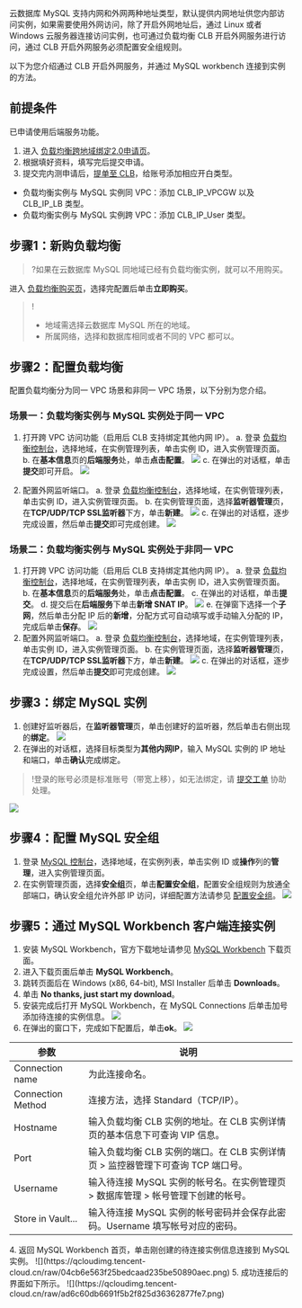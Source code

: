 云数据库 MySQL 支持内网和外网两种地址类型，默认提供内网地址供您内部访问实例，如果需要使用外网访问，除了开启外网地址后，通过 Linux 或者 Windows 云服务器连接访问实例，也可通过负载均衡 CLB 开启外网服务进行访问，通过 CLB 开启外网服务必须配置安全组规则。

以下为您介绍通过 CLB 开启外网服务，并通过 MySQL workbench 连接到实例的方法。

## 前提条件
已申请使用后端服务功能。
1. 进入 [负载均衡跨地域绑定2.0申请页](https://cloud.tencent.com/apply/p/y72ehzwbwzk)。
2. 根据填好资料，填写完后提交申请。
3. 提交完内测申请后，[提单至 CLB](https://console.cloud.tencent.com/workorder/category?level1_id=6&level2_id=163&source=14&data_title=%E8%B4%9F%E8%BD%BD%E5%9D%87%E8%A1%A1%20CLB&level3_id=1068&radio_title=%E9%85%8D%E9%A2%9D/%E7%99%BD%E5%90%8D%E5%8D%95&queue=96&scene_code=41669&step=2)，给账号添加相应开白类型。
 - 负载均衡实例与 MySQL 实例同 VPC：添加 CLB_IP_VPCGW 以及 CLB_IP_LB 类型。
 - 负载均衡实例与 MySQL 实例跨 VPC：添加 CLB_IP_User 类型。

## 步骤1：新购负载均衡
>?如果在云数据库 MySQL 同地域已经有负载均衡实例，就可以不用购买。
>
进入 [负载均衡购买页](https://buy.cloud.tencent.com/clb)，选择完配置后单击**立即购买**。
>!
>- 地域需选择云数据库 MySQL 所在的地域。
>- 所属网络，选择和数据库相同或者不同的 VPC 都可以。

## 步骤2：配置负载均衡
配置负载均衡分为同一 VPC 场景和非同一 VPC 场景，以下分别为您介绍。

### 场景一：负载均衡实例与 MySQL 实例处于同一 VPC
1. 打开跨 VPC 访问功能（启用后 CLB 支持绑定其他内网 IP）。
a. 登录 [负载均衡控制台](https://console.cloud.tencent.com/clb/instance)，选择地域，在实例管理列表，单击实例 ID，进入实例管理页面。
b. 在**基本信息**页的**后端服务**处，单击**点击配置**。
![](https://qcloudimg.tencent-cloud.cn/raw/8ff86cded677aded4343f4c8ca94bdd3.png)
c. 在弹出的对话框，单击**提交**即可开启。
![](https://qcloudimg.tencent-cloud.cn/raw/ff42f39084a4c37e6558b44e0c645c57.png)

2.  配置外网监听端口。
a. 登录 [负载均衡控制台](https://console.cloud.tencent.com/clb/instance)，选择地域，在实例管理列表，单击实例 ID，进入实例管理页面。
b. 在实例管理页面，选择**监听器管理**页，在**TCP/UDP/TCP SSL监听器**下方，单击**新建**。
![](https://qcloudimg.tencent-cloud.cn/raw/6ec6c16cd556710910349f961ff49799.png)
c. 在弹出的对话框，逐步完成设置，然后单击**提交**即可完成创建。
![](https://qcloudimg.tencent-cloud.cn/raw/43f1a017f94712f93ef80d886a8452d5.png)

### 场景二：负载均衡实例与 MySQL 实例处于非同一 VPC
1. 打开跨 VPC 访问功能（启用后 CLB 支持绑定其他内网 IP）。
a. 登录 [负载均衡控制台](https://console.cloud.tencent.com/clb/instance)，选择地域，在实例管理列表，单击实例 ID，进入实例管理页面。
b. 在**基本信息**页的**后端服务**处，单击**点击配置**。
c. 在弹出的对话框，单击**提交**。
d. 提交后在**后端服务**下单击**新增 SNAT IP**。
![](https://qcloudimg.tencent-cloud.cn/raw/812c8baa30cacab6c8a54fdf6aba8d43.png)
e. 在弹窗下选择一个**子网**，然后单击分配 IP 后的**新增**，分配方式可自动填写或手动输入分配的 IP，完成后单击**保存**。
![](https://qcloudimg.tencent-cloud.cn/raw/cedd20ab89c323b32625a72b4a059f58.png)
2.  配置外网监听端口。
a. 登录 [负载均衡控制台](https://console.cloud.tencent.com/clb/instance)，选择地域，在实例管理列表，单击实例 ID，进入实例管理页面。
b. 在实例管理页面，选择**监听器管理**页，在**TCP/UDP/TCP SSL监听器**下方，单击**新建**。
![](https://qcloudimg.tencent-cloud.cn/raw/6ec6c16cd556710910349f961ff49799.png)
c. 在弹出的对话框，逐步完成设置，然后单击**提交**即可完成创建。
![](https://qcloudimg.tencent-cloud.cn/raw/43f1a017f94712f93ef80d886a8452d5.png)

## 步骤3：绑定 MySQL 实例
1. 创建好监听器后，在**监听器管理**页，单击创建好的监听器，然后单击右侧出现的**绑定**。
![](https://qcloudimg.tencent-cloud.cn/raw/3f96c6cc462304f626a1ec4c464b1132.png)
2. 在弹出的对话框，选择目标类型为**其他内网IP**，输入 MySQL 实例的 IP 地址和端口，单击**确认**完成绑定。
>!登录的账号必须是标准账号（带宽上移），如无法绑定，请 [提交工单](https://console.cloud.tencent.com/workorder/category) 协助处理。
>
![](https://qcloudimg.tencent-cloud.cn/raw/1991acc2100c6e37608f5712b48f8a82.png)

## 步骤4：配置 MySQL 安全组
1. 登录 [MySQL 控制台](https://console.cloud.tencent.com/cdb/instance)，选择地域，在实例列表，单击实例 ID 或**操作**列的**管理**，进入实例管理页面。
2. 在实例管理页面，选择**安全组**页，单击**配置安全组**，配置安全组规则为放通全部端口，确认安全组允许外部 IP 访问，详细配置方法请参见 [配置安全组](https://cloud.tencent.com/document/product/236/9537)。
![](https://qcloudimg.tencent-cloud.cn/raw/9e21be547485994b56ee900b9c04fec6.png)

## 步骤5：通过 MySQL Workbench 客户端连接实例
1. 安装 MySQL Workbench，官方下载地址请参见 [MySQL Workbench](https://dev.mysql.com/downloads/) 下载页面。
 1. 进入下载页面后单击 **MySQL Workbench**。
 2. 跳转页面后在 Windows (x86, 64-bit), MSI Installer 后单击 **Downloads**。
 3. 单击 **No thanks, just start my download**。
2. 安装完成后打开 MySQL Workbench，在 MySQL Connections 后单击加号添加待连接的实例信息。
![](https://qcloudimg.tencent-cloud.cn/raw/1bdd5024d708284fd8dc06b2177e0ea6.png)
3. 在弹出的窗口下，完成如下配置后，单击**ok**。
![](https://qcloudimg.tencent-cloud.cn/raw/ec8f7b944542bc28721446a1e2dbede5.png)
<table>
<thead><tr><th>参数</th><th>说明</th></tr></thead>
<tbody><tr>
<td>Connection name</td>
<td>为此连接命名。</td></tr>
<tr>
<td>Connection Method</td>
<td>连接方法，选择 Standard（TCP/IP）。</td></tr>
<tr>
<td>Hostname</td>
<td>输入负载均衡 CLB 实例的地址。在 CLB 实例详情页的基本信息下可查询 VIP 信息。</td></tr>
<tr>
<td>Port</td>
<td>输入负载均衡 CLB 实例的端口。在 CLB 实例详情页 &gt; 监控器管理下可查询 TCP 端口号。</td></tr>
<tr>
<td>Username</td>
<td>输入待连接 MySQL 实例的帐号名。在实例管理页 &gt; 数据库管理 &gt; 帐号管理下创建的帐号。</td></tr>
<tr>
<td>Store in Vault...</td>
<td>输入待连接 MySQL 实例的帐号密码并会保存此密码。Username 填写帐号对应的密码。</td></tr>
</tbody></table>
4. 返回 MySQL Workbench 首页，单击刚创建的待连接实例信息连接到 MySQL 实例。
![](https://qcloudimg.tencent-cloud.cn/raw/04cb6e563f25bedcaad235be50890aec.png)
5. 成功连接后的界面如下所示。
![](https://qcloudimg.tencent-cloud.cn/raw/ad6c60db6691f5b2f825d36362877fe7.png)

